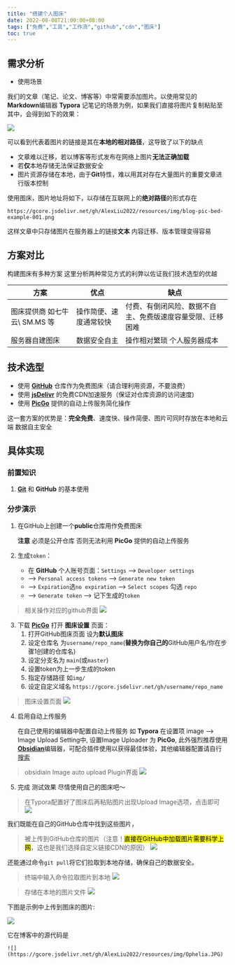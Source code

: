 ```yaml
---
title: "搭建个人图床"
date: 2022-08-08T21:00:00+08:00
tags: ["免费","工具","工作流","github","cdn","图床"]
toc: true
---
```


## 需求分析

- 使用场景

我们的文章（笔记、论文、博客等）中常需要添加图片。以使用常见的**Markdown**编辑器 **Typora** 记笔记的场景为例，如果我们直接将图片复制粘贴至其中，会得到如下的效果：

![](https://gcore.jsdelivr.net/gh/AlexLiu2022/resources/img/blog-pic-bed-example-001-changed.jpeg)



可以看到代表着图片的链接是其在**本地的相对路径**，这导致了以下的缺点

- 文章难以迁移，若以博客等形式发布在网络上图片**无法正确加载**
- 若**仅**本地存储无法保证数据安全
- 图片资源存储在本地，由于**Git**特性，难以用其对存在大量图片的重要文章进行版本控制

使用图床，图片地址将如下，以存储在互联网上的**绝对路径**的形式存在

```url
https://gcore.jsdelivr.net/gh/AlexLiu2022/resources/img/blog-pic-bed-example-001.png
```

这样文章中只存储图片在服务器上的链接**文本** 内容迁移、版本管理变得容易

## 方案对比

构建图床有多种方案 这里分析两种常见方式的利弊以佐证我们技术选型的优越

| 方案                          | 优点                   | 缺点                                                           |
| ----------------------------- | ---------------------- | -------------------------------------------------------------- |
| 图床提供商 如七牛云\ SM.MS 等 | 操作简便、速度通常较快 | 付费、有倒闭风险、数据不自主、免费版速度容量受限、迁移困难 |
| 服务器自建图床            | 数据安全自主           | 操作相对繁琐 个人服务器成本                                                               |

## 技术选型

- 使用 **[GitHub](https://github.com/)** 仓库作为免费图床（请合理利用资源，不要浪费）
- 使用 **[jsDelivr](https://www.jsdelivr.com/)** 的免费CDN加速服务（保证对仓库资源的访问速度)
- 使用 **[PicGo](https://picgo.github.io/PicGo-Doc/zh/)** 提供的自动上传服务简化操作

这一套方案的优势是：**完全免费**、速度快、操作简便、图片可同时存放在本地和云端 数据自主安全

## 具体实现

### 前置知识

1. **[Git](https://git-scm.com/)** 和 **GitHub** 的基本使用

### 分步演示

1. 在GitHub上创建一个**public**仓库用作免费图床

    **注意** 必须是公开仓库 否则无法利用 **PicGo** 提供的自动上传服务

2. 生成`token`： 
    - 在 **GitHub** 个人账号页面：`Settings` --> `Developer settings` 
    - --> `Personal access tokens` --> `Generate new token` 
    - --> `Expiration`选`no expiration` --> `Select scopes` 勾选 `repo` 
    - --> `Generate token` --> 记下生成的`token`

>相关操作对应的github界面
![](https://gcore.jsdelivr.net/gh/AlexLiu2022/resources/img/blog-pic-bed-example-002.png)


3. 下载 **[PicGo](https://picgo.github.io/PicGo-Doc/zh/)** 打开 **图床设置** 页面：
    1. 打开GitHub图床页面 设为**默认图床**
    2. 设定仓库名 为`username/repo_name`(**替换为你自己的**GitHub用户名/你在步骤1创建的仓库名)
    3. 设定分支名为 `main`(或`master`)
    4. 设置token为上一步生成的token
    5. 指定存储路径 如`img/`
    6. 设定自定义域名 `https://gcore.jsdelivr.net/gh/username/repo_name`

>图床设置页面
![](https://gcore.jsdelivr.net/gh/AlexLiu2022/resources/img/blog-pic-bed-example-003.png)


4. 启用自动上传服务

    在自己使用的编辑器中配置自动上传服务 如 **Typora** 在设置项 image --> Image Upload Setting中, 设置Image Uploader 为 **PicGo**, 此外强烈推荐使用[**Obsidian**](https://obsidian.md/)编辑器，可配合插件使用以获得最佳体验，其他编辑器配置请自行[搜索](https://www.bing.com)
    
>obsidiain Image auto upload Plugin界面
![](https://gcore.jsdelivr.net/gh/AlexLiu2022/resources/img/blog-pic-bed-example-004.png)


5. 完成 测试效果 尽情使用自己的图床吧～

>在Typora配置好了图床后再粘贴图片出现Upload Image选项，点击即可
![](https://gcore.jsdelivr.net/gh/AlexLiu2022/resources/img/blog-pic-bed-example-005.png)


我们既能在自己的GitHub仓库中找到这些图片，

>被上传到GitHub仓库的图片（注意！<mark>直接在GitHub中加载图片需要科学上网</mark>，这也是我们选择自定义链接CDN的原因）
![](https://gcore.jsdelivr.net/gh/AlexLiu2022/resources/img/blog-pic-bed-example-006.png)

还能通过命令`git pull`将它们拉取到本地存储，确保自己的数据安全。

>终端中输入命令拉取图片到本地
![](https://gcore.jsdelivr.net/gh/AlexLiu2022/resources/img/blog-pic-bed-example-007.png)

>存储在本地的图片文件
![](https://gcore.jsdelivr.net/gh/AlexLiu2022/resources/img/blog-pic-bed-example-008.png)

下图是示例中上传到图床的图片:

![](https://gcore.jsdelivr.net/gh/AlexLiu2022/resources/img/Ophelia.JPG)

它在博客中的源代码是
```
![](https://gcore.jsdelivr.net/gh/AlexLiu2022/resources/img/Ophelia.JPG)
```